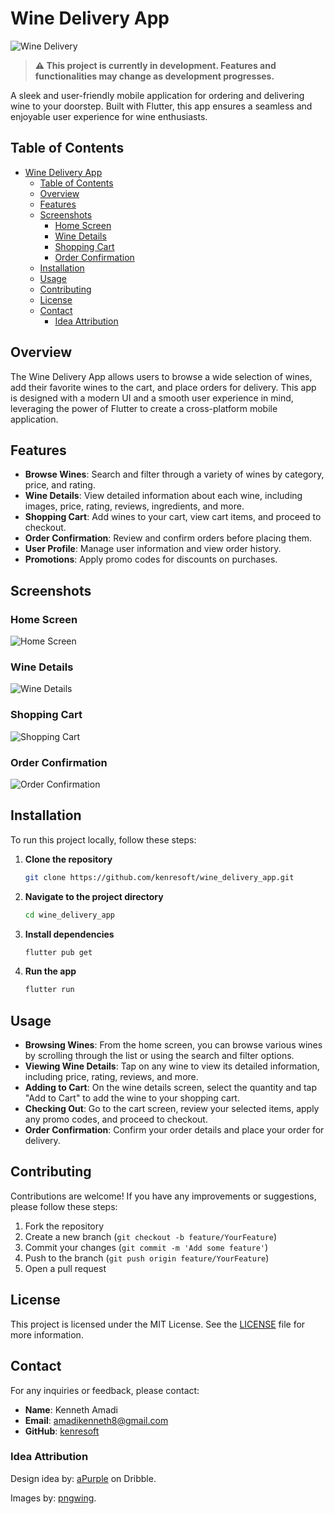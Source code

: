 # Wine Delivery App

![Wine Delivery](https://via.placeholder.com/728x90.png?text=Wine+Delivery+App)

> **⚠️ This project is currently in development. Features and functionalities may change as development progresses.**

A sleek and user-friendly mobile application for ordering and delivering wine to your doorstep. Built with Flutter, this app ensures a seamless and enjoyable user experience for wine enthusiasts.

## Table of Contents

- [Wine Delivery App](#wine-delivery-app)
  - [Table of Contents](#table-of-contents)
  - [Overview](#overview)
  - [Features](#features)
  - [Screenshots](#screenshots)
    - [Home Screen](#home-screen)
    - [Wine Details](#wine-details)
    - [Shopping Cart](#shopping-cart)
    - [Order Confirmation](#order-confirmation)
  - [Installation](#installation)
  - [Usage](#usage)
  - [Contributing](#contributing)
  - [License](#license)
  - [Contact](#contact)
    - [Idea Attribution](#idea-attribution)

## Overview

The Wine Delivery App allows users to browse a wide selection of wines, add their favorite wines to the cart, and place orders for delivery. This app is designed with a modern UI and a smooth user experience in mind, leveraging the power of Flutter to create a cross-platform mobile application.

## Features

- **Browse Wines**: Search and filter through a variety of wines by category, price, and rating.
- **Wine Details**: View detailed information about each wine, including images, price, rating, reviews, ingredients, and more.
- **Shopping Cart**: Add wines to your cart, view cart items, and proceed to checkout.
- **Order Confirmation**: Review and confirm orders before placing them.
- **User Profile**: Manage user information and view order history.
- **Promotions**: Apply promo codes for discounts on purchases.

## Screenshots

### Home Screen

![Home Screen](https://via.placeholder.com/300.png?text=Home+Screen)

### Wine Details

![Wine Details](https://via.placeholder.com/300.png?text=Wine+Details)

### Shopping Cart

![Shopping Cart](https://via.placeholder.com/300.png?text=Shopping+Cart)

### Order Confirmation

![Order Confirmation](https://via.placeholder.com/300.png?text=Order+Confirmation)

## Installation

To run this project locally, follow these steps:

1. **Clone the repository**

   ```sh
   git clone https://github.com/kenresoft/wine_delivery_app.git
   ```

2. **Navigate to the project directory**

   ```sh
   cd wine_delivery_app
   ```

3. **Install dependencies**

   ```sh
   flutter pub get
   ```

4. **Run the app**

   ```sh
   flutter run
   ```

## Usage

- **Browsing Wines**: From the home screen, you can browse various wines by scrolling through the list or using the search and filter options.
- **Viewing Wine Details**: Tap on any wine to view its detailed information, including price, rating, reviews, and more.
- **Adding to Cart**: On the wine details screen, select the quantity and tap "Add to Cart" to add the wine to your shopping cart.
- **Checking Out**: Go to the cart screen, review your selected items, apply any promo codes, and proceed to checkout.
- **Order Confirmation**: Confirm your order details and place your order for delivery.

## Contributing

Contributions are welcome! If you have any improvements or suggestions, please follow these steps:

1. Fork the repository
2. Create a new branch (`git checkout -b feature/YourFeature`)
3. Commit your changes (`git commit -m 'Add some feature'`)
4. Push to the branch (`git push origin feature/YourFeature`)
5. Open a pull request

## License

This project is licensed under the MIT License. See the [LICENSE](LICENSE) file for more information.

## Contact

For any inquiries or feedback, please contact:

- **Name**: Kenneth Amadi
- **Email**: <amadikenneth8@gmail.com>
- **GitHub**: [kenresoft](https://github.com/kenresoft)

### Idea Attribution

Design idea by: [aPurple](https://dribbble.com/shots/14095115-Beer-Delivery-App-UI) on Dribble.

Images
by: [pngwing](https://www.pngwing.com/en/search?q=wine+bottle).

